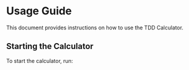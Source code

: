 # Usage Guide

This document provides instructions on how to use the TDD Calculator.

## Starting the Calculator

To start the calculator, run: